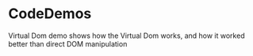 # CodeDemos

Virtual Dom demo shows how the Virtual Dom works, and how it worked better than direct DOM manipulation
